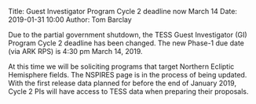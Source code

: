 Title: Guest Investigator Program Cycle 2 deadline now March 14
Date: 2019-01-31 10:00
Author: Tom Barclay

Due to the partial government shutdown, the TESS Guest Investigator (GI) Program Cycle 2 deadline has been changed. The new Phase-1 due date (via ARK RPS) is 4:30 pm March 14, 2019.

At this time we will be soliciting programs that target Northern Ecliptic Hemisphere fields. The NSPIRES page is in the process of being updated. With the first release data planned for before the end of January 2019, Cycle 2 PIs will have access to TESS data when preparing their proposals.